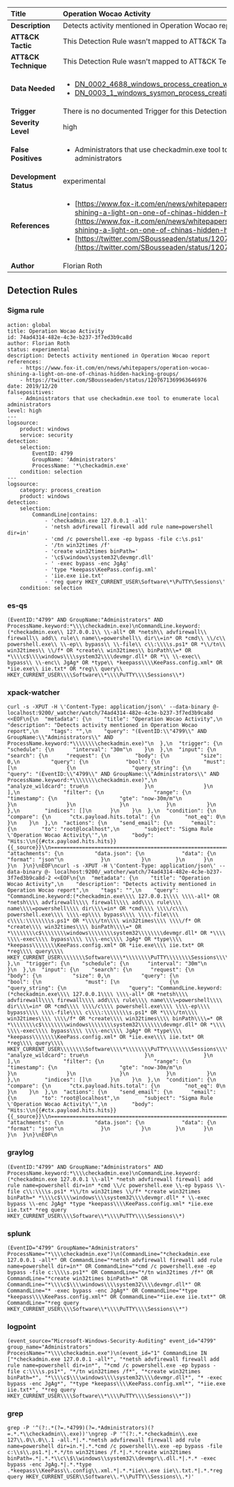 | Title                    | Operation Wocao Activity       |
|:-------------------------|:------------------|
| **Description**          | Detects activity mentioned in Operation Wocao report |
| **ATT&amp;CK Tactic**    |   This Detection Rule wasn't mapped to ATT&amp;CK Tactic yet  |
| **ATT&amp;CK Technique** |  This Detection Rule wasn't mapped to ATT&amp;CK Technique yet  |
| **Data Needed**          | <ul><li>[DN_0002_4688_windows_process_creation_with_commandline](../Data_Needed/DN_0002_4688_windows_process_creation_with_commandline.md)</li><li>[DN_0003_1_windows_sysmon_process_creation](../Data_Needed/DN_0003_1_windows_sysmon_process_creation.md)</li></ul>  |
| **Trigger**              |  There is no documented Trigger for this Detection Rule yet  |
| **Severity Level**       | high |
| **False Positives**      | <ul><li>Administrators that use checkadmin.exe tool to enumerate local administrators</li></ul>  |
| **Development Status**   | experimental |
| **References**           | <ul><li>[https://www.fox-it.com/en/news/whitepapers/operation-wocao-shining-a-light-on-one-of-chinas-hidden-hacking-groups/](https://www.fox-it.com/en/news/whitepapers/operation-wocao-shining-a-light-on-one-of-chinas-hidden-hacking-groups/)</li><li>[https://twitter.com/SBousseaden/status/1207671369963646976](https://twitter.com/SBousseaden/status/1207671369963646976)</li></ul>  |
| **Author**               | Florian Roth |


## Detection Rules

### Sigma rule

```
action: global
title: Operation Wocao Activity
id: 74ad4314-482e-4c3e-b237-3f7ed3b9ca8d
author: Florian Roth
status: experimental
description: Detects activity mentioned in Operation Wocao report
references:
    - https://www.fox-it.com/en/news/whitepapers/operation-wocao-shining-a-light-on-one-of-chinas-hidden-hacking-groups/
    - https://twitter.com/SBousseaden/status/1207671369963646976
date: 2019/12/20
falsepositives:
    - Administrators that use checkadmin.exe tool to enumerate local administrators
level: high
---
logsource:
    product: windows
    service: security
detection:
    selection:
        EventID: 4799
        GroupName: 'Administrators'
        ProcessName: '*\checkadmin.exe'
    condition: selection
---
logsource:
    category: process_creation
    product: windows
detection:
    selection:
        CommandLine|contains: 
            - 'checkadmin.exe 127.0.0.1 -all'
            - 'netsh advfirewall firewall add rule name=powershell dir=in'
            - 'cmd /c powershell.exe -ep bypass -file c:\s.ps1'
            - '/tn win32times /f'
            - 'create win32times binPath='
            - '\c$\windows\system32\devmgr.dll'
            - ' -exec bypass -enc JgAg'
            - 'type *keepass\KeePass.config.xml'
            - 'iie.exe iie.txt'
            - 'reg query HKEY_CURRENT_USER\Software\*\PuTTY\Sessions\'
    condition: selection
```





### es-qs
    
```
(EventID:"4799" AND GroupName:"Administrators" AND ProcessName.keyword:*\\\\checkadmin.exe)\nCommandLine.keyword:(*checkadmin.exe\\ 127.0.0.1\\ \\-all* OR *netsh\\ advfirewall\\ firewall\\ add\\ rule\\ name\\=powershell\\ dir\\=in* OR *cmd\\ \\/c\\ powershell.exe\\ \\-ep\\ bypass\\ \\-file\\ c\\:\\\\s.ps1* OR *\\/tn\\ win32times\\ \\/f* OR *create\\ win32times\\ binPath\\=* OR *\\\\c$\\\\windows\\\\system32\\\\devmgr.dll* OR *\\ \\-exec\\ bypass\\ \\-enc\\ JgAg* OR *type\\ *keepass\\\\KeePass.config.xml* OR *iie.exe\\ iie.txt* OR *reg\\ query\\ HKEY_CURRENT_USER\\\\Software\\*\\\\PuTTY\\\\Sessions\\*)
```


### xpack-watcher
    
```
curl -s -XPUT -H \'Content-Type: application/json\' --data-binary @- localhost:9200/_watcher/watch/74ad4314-482e-4c3e-b237-3f7ed3b9ca8d <<EOF\n{\n  "metadata": {\n    "title": "Operation Wocao Activity",\n    "description": "Detects activity mentioned in Operation Wocao report",\n    "tags": "",\n    "query": "(EventID:\\"4799\\" AND GroupName:\\"Administrators\\" AND ProcessName.keyword:*\\\\\\\\checkadmin.exe)"\n  },\n  "trigger": {\n    "schedule": {\n      "interval": "30m"\n    }\n  },\n  "input": {\n    "search": {\n      "request": {\n        "body": {\n          "size": 0,\n          "query": {\n            "bool": {\n              "must": [\n                {\n                  "query_string": {\n                    "query": "(EventID:\\"4799\\" AND GroupName:\\"Administrators\\" AND ProcessName.keyword:*\\\\\\\\checkadmin.exe)",\n                    "analyze_wildcard": true\n                  }\n                }\n              ],\n              "filter": {\n                "range": {\n                  "timestamp": {\n                    "gte": "now-30m/m"\n                  }\n                }\n              }\n            }\n          }\n        },\n        "indices": []\n      }\n    }\n  },\n  "condition": {\n    "compare": {\n      "ctx.payload.hits.total": {\n        "not_eq": 0\n      }\n    }\n  },\n  "actions": {\n    "send_email": {\n      "email": {\n        "to": "root@localhost",\n        "subject": "Sigma Rule \'Operation Wocao Activity\'",\n        "body": "Hits:\\n{{#ctx.payload.hits.hits}}{{_source}}\\n================================================================================\\n{{/ctx.payload.hits.hits}}",\n        "attachments": {\n          "data.json": {\n            "data": {\n              "format": "json"\n            }\n          }\n        }\n      }\n    }\n  }\n}\nEOF\ncurl -s -XPUT -H \'Content-Type: application/json\' --data-binary @- localhost:9200/_watcher/watch/74ad4314-482e-4c3e-b237-3f7ed3b9ca8d-2 <<EOF\n{\n  "metadata": {\n    "title": "Operation Wocao Activity",\n    "description": "Detects activity mentioned in Operation Wocao report",\n    "tags": "",\n    "query": "CommandLine.keyword:(*checkadmin.exe\\\\ 127.0.0.1\\\\ \\\\-all* OR *netsh\\\\ advfirewall\\\\ firewall\\\\ add\\\\ rule\\\\ name\\\\=powershell\\\\ dir\\\\=in* OR *cmd\\\\ \\\\/c\\\\ powershell.exe\\\\ \\\\-ep\\\\ bypass\\\\ \\\\-file\\\\ c\\\\:\\\\\\\\s.ps1* OR *\\\\/tn\\\\ win32times\\\\ \\\\/f* OR *create\\\\ win32times\\\\ binPath\\\\=* OR *\\\\\\\\c$\\\\\\\\windows\\\\\\\\system32\\\\\\\\devmgr.dll* OR *\\\\ \\\\-exec\\\\ bypass\\\\ \\\\-enc\\\\ JgAg* OR *type\\\\ *keepass\\\\\\\\KeePass.config.xml* OR *iie.exe\\\\ iie.txt* OR *reg\\\\ query\\\\ HKEY_CURRENT_USER\\\\\\\\Software\\\\*\\\\\\\\PuTTY\\\\\\\\Sessions\\\\*)"\n  },\n  "trigger": {\n    "schedule": {\n      "interval": "30m"\n    }\n  },\n  "input": {\n    "search": {\n      "request": {\n        "body": {\n          "size": 0,\n          "query": {\n            "bool": {\n              "must": [\n                {\n                  "query_string": {\n                    "query": "CommandLine.keyword:(*checkadmin.exe\\\\ 127.0.0.1\\\\ \\\\-all* OR *netsh\\\\ advfirewall\\\\ firewall\\\\ add\\\\ rule\\\\ name\\\\=powershell\\\\ dir\\\\=in* OR *cmd\\\\ \\\\/c\\\\ powershell.exe\\\\ \\\\-ep\\\\ bypass\\\\ \\\\-file\\\\ c\\\\:\\\\\\\\s.ps1* OR *\\\\/tn\\\\ win32times\\\\ \\\\/f* OR *create\\\\ win32times\\\\ binPath\\\\=* OR *\\\\\\\\c$\\\\\\\\windows\\\\\\\\system32\\\\\\\\devmgr.dll* OR *\\\\ \\\\-exec\\\\ bypass\\\\ \\\\-enc\\\\ JgAg* OR *type\\\\ *keepass\\\\\\\\KeePass.config.xml* OR *iie.exe\\\\ iie.txt* OR *reg\\\\ query\\\\ HKEY_CURRENT_USER\\\\\\\\Software\\\\*\\\\\\\\PuTTY\\\\\\\\Sessions\\\\*)",\n                    "analyze_wildcard": true\n                  }\n                }\n              ],\n              "filter": {\n                "range": {\n                  "timestamp": {\n                    "gte": "now-30m/m"\n                  }\n                }\n              }\n            }\n          }\n        },\n        "indices": []\n      }\n    }\n  },\n  "condition": {\n    "compare": {\n      "ctx.payload.hits.total": {\n        "not_eq": 0\n      }\n    }\n  },\n  "actions": {\n    "send_email": {\n      "email": {\n        "to": "root@localhost",\n        "subject": "Sigma Rule \'Operation Wocao Activity\'",\n        "body": "Hits:\\n{{#ctx.payload.hits.hits}}{{_source}}\\n================================================================================\\n{{/ctx.payload.hits.hits}}",\n        "attachments": {\n          "data.json": {\n            "data": {\n              "format": "json"\n            }\n          }\n        }\n      }\n    }\n  }\n}\nEOF\n
```


### graylog
    
```
(EventID:"4799" AND GroupName:"Administrators" AND ProcessName.keyword:*\\\\checkadmin.exe)\nCommandLine.keyword:(*checkadmin.exe 127.0.0.1 \\-all* *netsh advfirewall firewall add rule name=powershell dir=in* *cmd \\/c powershell.exe \\-ep bypass \\-file c\\:\\\\s.ps1* *\\/tn win32times \\/f* *create win32times binPath=* *\\\\c$\\\\windows\\\\system32\\\\devmgr.dll* * \\-exec bypass \\-enc JgAg* *type *keepass\\\\KeePass.config.xml* *iie.exe iie.txt* *reg query HKEY_CURRENT_USER\\\\Software\\*\\\\PuTTY\\\\Sessions\\*)
```


### splunk
    
```
(EventID="4799" GroupName="Administrators" ProcessName="*\\\\checkadmin.exe")\n(CommandLine="*checkadmin.exe 127.0.0.1 -all*" OR CommandLine="*netsh advfirewall firewall add rule name=powershell dir=in*" OR CommandLine="*cmd /c powershell.exe -ep bypass -file c:\\\\s.ps1*" OR CommandLine="*/tn win32times /f*" OR CommandLine="*create win32times binPath=*" OR CommandLine="*\\\\c$\\\\windows\\\\system32\\\\devmgr.dll*" OR CommandLine="* -exec bypass -enc JgAg*" OR CommandLine="*type *keepass\\\\KeePass.config.xml*" OR CommandLine="*iie.exe iie.txt*" OR CommandLine="*reg query HKEY_CURRENT_USER\\\\Software\\*\\\\PuTTY\\\\Sessions\\*")
```


### logpoint
    
```
(event_source="Microsoft-Windows-Security-Auditing" event_id="4799" group_name="Administrators" ProcessName="*\\\\checkadmin.exe")\n(event_id="1" CommandLine IN ["*checkadmin.exe 127.0.0.1 -all*", "*netsh advfirewall firewall add rule name=powershell dir=in*", "*cmd /c powershell.exe -ep bypass -file c:\\\\s.ps1*", "*/tn win32times /f*", "*create win32times binPath=*", "*\\\\c$\\\\windows\\\\system32\\\\devmgr.dll*", "* -exec bypass -enc JgAg*", "*type *keepass\\\\KeePass.config.xml*", "*iie.exe iie.txt*", "*reg query HKEY_CURRENT_USER\\\\Software\\*\\\\PuTTY\\\\Sessions\\*"])
```


### grep
    
```
grep -P '^(?:.*(?=.*4799)(?=.*Administrators)(?=.*.*\\checkadmin\\.exe))'\ngrep -P '^(?:.*.*checkadmin\\.exe 127\\.0\\.0\\.1 -all.*|.*.*netsh advfirewall firewall add rule name=powershell dir=in.*|.*.*cmd /c powershell\\.exe -ep bypass -file c:\\s\\.ps1.*|.*.*/tn win32times /f.*|.*.*create win32times binPath=.*|.*.*\\c\\$\\windows\\system32\\devmgr\\.dll.*|.*.* -exec bypass -enc JgAg.*|.*.*type .*keepass\\KeePass\\.config\\.xml.*|.*.*iie\\.exe iie\\.txt.*|.*.*reg query HKEY_CURRENT_USER\\Software\\.*\\PuTTY\\Sessions\\.*)'
```



